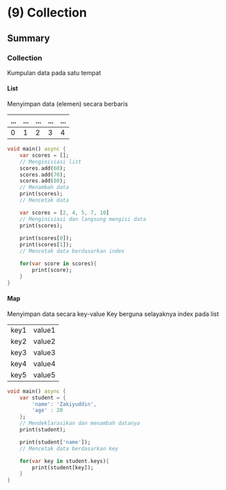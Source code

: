 # (9) Collection

## Summary

### Collection
Kumpulan data pada satu tempat

#### List
Menyimpan data (elemen) secara berbaris

| ... | ... | ... | ... | ... |
| --- | --- | --- | --- | --- |
| 0 | 1 | 2 | 3 | 4 |

```dart
void main() async {
    var scores = [];
    // Menginisiasi list
    scores.add(60);
    scores.add(70);
    scores.add(80);
    // Menambah data
    print(scores);
    // Mencetak data

    var scores = [2, 4, 5, 7, 10]
    // Menginisiasi dan langsung mengisi data
    print(scores);
    
    print(scores[0]);
    print(scores[1]);
    // Mencetak data berdasarkan index

    for(var score in scores){
        print(score);
    }
}
```

#### Map
Menyimpan data secara key-value
Key berguna selayaknya index pada list


|   |   |
| --- | --- |
| key1 | value1 |
| key2 | value2 |
| key3 | value3 |
| key4 | value4 |
| key5 | value5 |

```dart
void main() async {
    var student = {
        'name': 'Zakiyuddin',
        'age' : 20
    };
    // Mendeklarasikan dan menambah datanya
    print(student);

    print(student['name']);
    // Mencetak data berdasarkan key

    for(var key in student.keys){
        print(student[key]);
    }
}
```